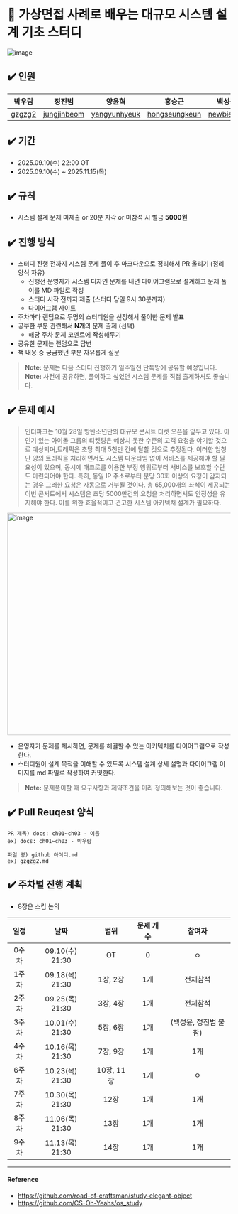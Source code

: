 # 📌 가상면접 사례로 배우는 대규모 시스템 설계 기초 스터디 
![image](https://contents.kyobobook.co.kr/sih/fit-in/400x0/pdt/9788966263158.jpg)


## ✔️ 인원
| 박우람 | 정진범 | 양윤혁 | 홍승근 | 백성윤 | 홍성민 |
| ---| --- | --- | --- | ---- | ---- | 
| [gzgzg2](https://github.com/gzgzg2)|[jungjinbeom](https://github.com/jungjinbeom)|[yangyunhyeuk](https://github.com/yangyunhyeuk) |[hongseungkeun](https://github.com/orgs/book-kitty/people/hongseungkeun) |[newbiebsy](https://github.com/newbiebsy) | [hhpp1205](https://github.com/hhpp1205)|
## ✔️ 기간
- 2025.09.10(수) 22:00 OT
- 2025.09.10(수) ~ 2025.11.15(목)

## ✔️ 규칙
- 시스템 설계 문제 미제출 or 20분 지각 or 미참석 시 벌금 **5000원** 

## ✔️ 진행 방식
- 스터디 진행 전까지 시스템 문제 풀이 후 마크다운으로 정리해서 PR 올리기 (정리 양식 자유)
  - 진행전 운영자가 시스템 디자인 문제를 내면 다이어그램으로 설계하고 문제 풀이를 MD 파일로 작성
  - 스터디 시작 전까지 제출 (스터디 당일 9시 30분까지)
  - [다이어그램 사이트](https://excalidraw.com/)
- 주차마다 랜덤으로 두명의 스터디원을 선정해서 풀이한 문제 발표
- 공부한 부분 관련해서 **N개**의 문제 출제 (선택)
  - 해당 주차 문제 코멘트에 작성해두기
- 공유한 문제는 랜덤으로 답변
- 책 내용 중 궁금했던 부분 자유롭게 질문
> **Note:** 문제는 다음 스터디 진행하기 일주일전 단톡방에 공유할 예정입니다.  
> **Note:** 사전에 공유하면, 풀이하고 싶었던 시스템 문제를 직접 출제하셔도 좋습니다. 

## ✔️ 문제 예시
> 인터파크는 10월 28일 방탄소년단의 대규모 콘서트 티켓 오픈을 앞두고 있다. 이 인기 있는 아이돌 그룹의 티켓팅은 예상치 못한 수준의 고객 요청을 야기할 것으로 예상되며,트래픽은 초당 최대 5천만 건에 달할 것으로 추정된다.
> 이러한 엄청난 양의 트래픽을 처리하면서도 시스템 다운타임 없이 서비스를 제공해야 할 필요성이 있으며, 동시에 매크로를 이용한 부정 행위로부터 서비스를 보호할 수단도 마련되어야 한다.
> 특히, 동일 IP 주소로부터 분당 30회 이상의 요청이 감지되는 경우 그러한 요청은 자동으로 거부될 것이다. 총 65,000개의 좌석이 제공되는 이번 콘서트에서 시스템은 초당 5000만건의 요청을 처리하면서도 안정성을 유지해야 한다.
> 이를 위한 효율적이고 견고한 시스템 아키텍처 설계가 필요하다.

<img width="700" height="500" alt="image" src="https://github.com/user-attachments/assets/57545ee0-05ad-4a4a-bf8b-71d641ccdd4b" />


- 운영자가 문제를 제시하면, 문제를 해결할 수 있는 아키텍처를 다이어그램으로 작성한다.
- 스터디원이 설계 목적을 이해할 수 있도록 시스템 설계 상세 설명과 다이어그램 이미지를 md 파일로 작성하여 커밋한다.
> **Note:** 문제풀이할 때 요구사항과 제약조건을 미리 정의해보는 것이 좋습니다.
  

## ✔️ Pull Reuqest 양식
```text
PR 제목) docs: ch01~ch03 - 이름
ex) docs: ch01~ch03 - 박우람

파일 명) github 아이디.md
ex) gzgzg2.md
```

## ✔️ 주차별 진행 계획
- 8장은 스킵 논의
  
|일정|날짜|범위|문제 개수|참여자
|:--:|:--:|:--:|:--:|:--:|
|0주차| 09.10(수) 21:30|OT|0|ㅇ | 
|1주차| 09.18(목) 21:30|1장, 2장| 1개| 전체참석| 
|2주차| 09.25(목) 21:30|3장, 4장| 1개 |전체참석|
|3주차| 10.01(수) 21:30|5장, 6장| 1개 |(백성윤, 정진범 불참)|
|4주차| 10.16(목) 21:30|7장, 9장| 1개 |1개|
|6주차| 10.23(목) 21:30|10장, 11장| 1개 |ㅇ|
|7주차| 10.30(목) 21:30|12장| 1개 |1개|
|8주차| 11.06(목) 21:30|13장| 1개 |1개|
|9주차| 11.13(목) 21:30|14장| 1개 |1개|
---

#### Reference 
- https://github.com/road-of-craftsman/study-elegant-object
- https://github.com/CS-Oh-Yeahs/os_study    
